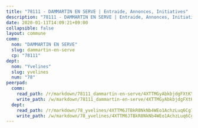 ```yaml
---
title: "78111 - DAMMARTIN EN SERVE | Entraide, Annonces, Initiatives"
description: "78111 - DAMMARTIN EN SERVE | Entraide, Annonces, Initiatives"
date: 2020-01-11T14:09:21+09:00
collapsible: false
layout: commune
comm:
  nom: "DAMMARTIN EN SERVE"
  slug: dammartin-en-serve
  cp: "78111"
dept:
  nom: "Yvelines"
  slug: yvelines
  num: "78"
peerpad:
  comm:
    read_path: /r/markdown/78111_dammartin-en-serve/4XTTMGyAbkbjdgFXtKYzV9XTcdqrkbDqM2TqqepQ4gFsnmUei
    write_path: /w/markdown/78111_dammartin-en-serve/4XTTMGyAbkbjdgFXtKYzV9XTcdqrkbDqM2TqqepQ4gFsnmUei-K3TgUVRY6q2ZLrRvpC6JvkYMhnHYbjNxn3tFYUteE9Za5DzJcQBysfUn9TxGJDK31HkaG2pPsGJKcNNps7yDL2McbWozVbNyeUzWiLjPJKiR51hyK54aHdvR4ZU7897EeJaiEsZ8
  dept:
    read_path: /r/markdown/78_yvelines/4XTTM6JTBkR8NkNb4WEo1AchzLuq6Cg73ydg7w9pErcQZA13p
    write_path: /w/markdown/78_yvelines/4XTTM6JTBkR8NkNb4WEo1AchzLuq6Cg73ydg7w9pErcQZA13p-K3TgUBFRQCPZwoWqJkunXeSjdgbtU3xzUSsui8DBc3rCTw6mbo4gNvfQRdE99JD3AnVW7fzseq687LKfGWCfAPajih5ByiZ3SpFz1r449oWaDnM5BHKZTbYtf6pEhRvzWbcazhrS
---
```


